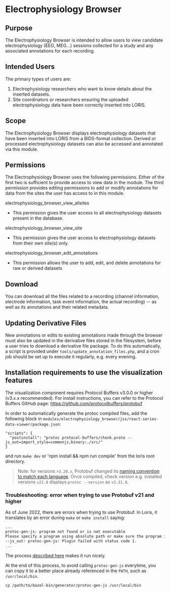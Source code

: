 # Electrophysiology Browser

## Purpose

The Electrophysiology Browser is intended to allow users to view candidate
electrophysiology (EEG, MEG...) sessions collected for a study and any associated
annotations for each recording.

## Intended Users

The primary types of users are:
1. Electrophysiology researchers who want to know details about the inserted datasets.
2. Site coordinators or researchers ensuring the uploaded electrophysiology data have
been correctly inserted into LORIS.

## Scope

The Electrophysiology Browser displays electrophysiology datasets that have been
inserted into LORIS from a BIDS-format collection. Derived or processed electrophysiology
datasets can also be accessed and annotated via this module.

## Permissions

The Electrophysiology Browser uses the following permissions. Either of the first two is 
sufficient to provide access to view data in the module. The third permission provides editing
permissions to add or modify annotations for data from the sites the user has access to in this module.

electrophysiology_browser_view_allsites
  - This permission gives the user access to all electrophysiology datasets present in the database.
  
electrophysiology_browser_view_site
  - This permission gives the user access to electrophysiology datasets from their own site(s) only.
  
electrophysiology_browser_edit_annotations
  - This permission allows the user to add, edit, and delete annotations for raw or derived datasets

## Download

You can download all the files related to a recording (channel information,
electrode information, task event information, the actual recording) -- as well as its annotations and their related metadata.

## Updating Derivative Files

New annotations or edits to existing annotations made through the browser must also be updated in the derivative files stored in the filesystem, before a user tries to download a derivative file package. To do this automatically, a script is provided under `tools/update_annotation_files.php`, and a cron job should be set up to execute it regularly, e.g. every evening. 

## <a name="installation-requirements-to-use-the-visualization-features"></a> Installation requirements to use the visualization features
The visualization component requires Protocol Buffers v3.0.0 or higher (v3.x.x recommended).
For install instructions, you can refer to the Protocol Buffers GitHub page: https://github.com/protocolbuffers/protobuf

In order to automatically generate the protoc compiled files, add the following block in `modules/electrophysiology_browser/jsx/react-series-data-viewer/package.json`: 
``` 
"scripts": {
  "postinstall": "protoc protocol-buffers/chunk.proto --js_out=import_style=commonjs,binary:./src/"
}
```
and run `make dev` or 'npm install && npm run compile' from the loris root directory.

> Note: for versions `>3.20.x`, Protobuf changed its [naming convention to match each language](https://developers.google.com/protocol-buffers/docs/news/2022-05-06#versioning). Once compiled, check version e.g. installed versions `v21.8` displays `protoc --version` as `v3.21.8`.

### Troubleshooting: error when trying to use Protobuf v21 and higher

As of June 2022, there are errors when trying to use Protobuf. In Loris, it translates by an error during `make` or `make install` saying:

```bash
...
protoc-gen-js: program not found or is not executable
Please specify a program using absolute path or make sure the program is available in your PATH system variable
--js_out: protoc-gen-js: Plugin failed with status code 1.
...
```

The process [described here](https://github.com/protocolbuffers/protobuf-javascript/issues/127#issuecomment-1204202870) makes it run nicely.

At the end of this process, to avoid calling `protoc-gen-js` everytime, you can copy it to a better place already referenced in the `PATH`, such as `/usr/local/bin`.

```bash
cp /path/to/bazel-bin/generator/protoc-gen-js /usr/local/bin
```

